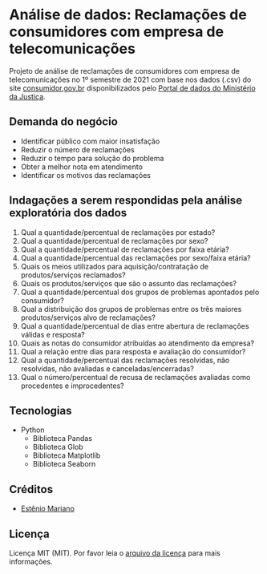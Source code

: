 # Análise de dados: Reclamações de consumidores com empresa de telecomunicações

Projeto de análise de reclamações de consumidores com empresa de telecomunicações no 1º semestre de 2021 com base nos dados (.csv) do site [consumidor.gov.br](https://www.consumidor.gov.br) disponibilizados pelo [Portal de dados do Ministério da Justiça](http://dados.mj.gov.br/).

## Demanda do negócio

- Identificar público com maior insatisfação
- Reduzir o número de reclamações
- Reduzir o tempo para solução do problema
- Obter a melhor nota em atendimento
- Identificar os motivos das reclamações

## Indagações a serem respondidas pela análise exploratória dos dados

1. Qual a quantidade/percentual de reclamações por estado?
2. Qual a quantidade/percentual de reclamações por sexo?
3. Qual a quantidade/percentual de reclamações por faixa etária?
4. Qual a quantidade/percentual das reclamações por sexo/faixa etária?
5. Quais os meios utilizados para aquisição/contratação de produtos/serviços reclamados?
6. Quais os produtos/serviços que são o assunto das reclamações?
7. Qual a quantidade/percentual dos grupos de problemas apontados pelo consumidor?
8. Qual a distribuição dos grupos de problemas entre os três maiores produtos/serviços alvo de reclamações?
9. Qual a quantidade/percentual de dias entre abertura de reclamações válidas e resposta?
10. Quais as notas do consumidor atribuídas ao atendimento da empresa?
11. Qual a relação entre dias para resposta e avaliação do consumidor?
12. Qual a quantidade/percentual das reclamações resolvidas, não resolvidas, não avaliadas e canceladas/encerradas?
13. Qual o número/percentual de recusa de reclamações avaliadas como procedentes e improcedentes?

## Tecnologias

- Python
    - Biblioteca Pandas
    - Biblioteca Glob
    - Biblioteca Matplotlib
    - Biblioteca Seaborn

## Créditos

- [Estênio Mariano](https://github.com/emso-exe)

## Licença

Licença MIT (MIT). Por favor leia o [arquivo da licença](LICENSE.md) para mais informações.